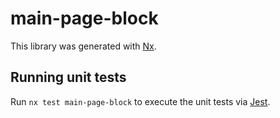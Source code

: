 # main-page-block

This library was generated with [Nx](https://nx.dev).

## Running unit tests

Run `nx test main-page-block` to execute the unit tests via [Jest](https://jestjs.io).
